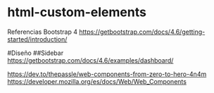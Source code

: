 # html-custom-elements


Referencias
Bootstrap 4
https://getbootstrap.com/docs/4.6/getting-started/introduction/


#Diseño
##Sidebar
https://getbootstrap.com/docs/4.6/examples/dashboard/

https://dev.to/thepassle/web-components-from-zero-to-hero-4n4m
https://developer.mozilla.org/es/docs/Web/Web_Components
